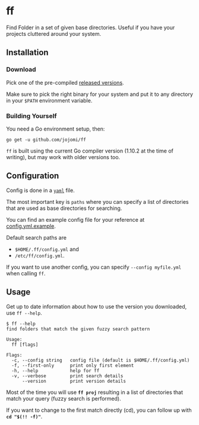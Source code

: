 # ff

Find Folder in a set of given base directories. Useful if you have your projects cluttered around your system.


## Installation

### Download

Pick one of the pre-compiled [released versions](https://github.com/jojomi/ff/releases/). 

Make sure to pick the right binary for your system and put it to any directory in your `$PATH` environment variable.

### Building Yourself

You need a Go environment setup, then:

    go get -u github.com/jojomi/ff

`ff` is built using the current Go compiler version (1.10.2 at the time of writing), but may work with older versions too.

## Configuration

Config is done in a [`yaml`](http://yaml.org/) file.

The most important key is `paths` where you can specify a list of directories that are used as base directories for searching.

You can find an example config file for your reference at [config.yml.example](config.yml.example).

Default search paths are
* `$HOME/.ff/config.yml` and 
* `/etc/ff/config.yml`.

If you want to use another config, you can specify `--config myfile.yml` when calling `ff`.


## Usage

Get up to date information about how to use the version you downloaded, use `ff --help`.

```
$ ff --help
find folders that match the given fuzzy search pattern

Usage:
  ff [flags]

Flags:
  -c, --config string   config file (default is $HOME/.ff/config.yml)
  -f, --first-only      print only first element
  -h, --help            help for ff
  -v, --verbose         print search details
      --version         print version details
```

Most of the time you will use **`ff proj`** resulting in a list of directories that match your query (fuzzy search is performed).

If you want to change to the first match directly (cd), you can follow up with **`cd "$(!! -f)"`**.
